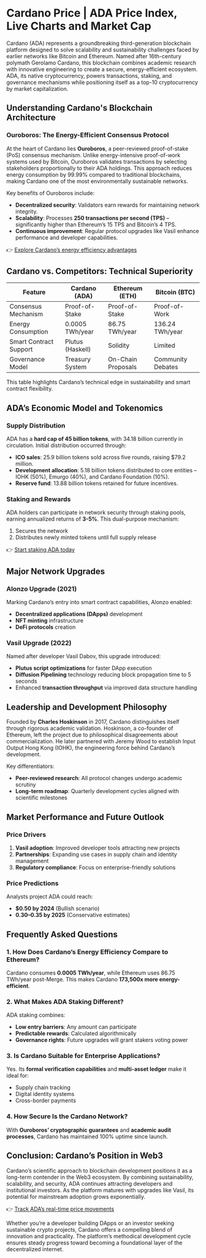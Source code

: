 # Cardano Price | ADA Price Index, Live Charts and Market Cap  

Cardano (ADA) represents a groundbreaking third-generation blockchain platform designed to solve scalability and sustainability challenges faced by earlier networks like Bitcoin and Ethereum. Named after 16th-century polymath Gerolamo Cardano, this blockchain combines academic research with innovative engineering to create a secure, energy-efficient ecosystem. ADA, its native cryptocurrency, powers transactions, staking, and governance mechanisms while positioning itself as a top-10 cryptocurrency by market capitalization.  

## Understanding Cardano's Blockchain Architecture  

### Ouroboros: The Energy-Efficient Consensus Protocol  
At the heart of Cardano lies **Ouroboros**, a peer-reviewed proof-of-stake (PoS) consensus mechanism. Unlike energy-intensive proof-of-work systems used by Bitcoin, Ouroboros validates transactions by selecting stakeholders proportionally to their ADA holdings. This approach reduces energy consumption by 99.99% compared to traditional blockchains, making Cardano one of the most environmentally sustainable networks.  

Key benefits of Ouroboros include:  
- **Decentralized security**: Validators earn rewards for maintaining network integrity.  
- **Scalability**: Processes **250 transactions per second (TPS)** – significantly higher than Ethereum’s 15 TPS and Bitcoin’s 4 TPS.  
- **Continuous improvement**: Regular protocol upgrades like Vasil enhance performance and developer capabilities.  

👉 [Explore Cardano’s energy efficiency advantages](https://bit.ly/okx-bonus)  

## Cardano vs. Competitors: Technical Superiority  

| Feature                | Cardano (ADA)      | Ethereum (ETH)     | Bitcoin (BTC)      |  
|------------------------|--------------------|--------------------|--------------------|  
| Consensus Mechanism    | Proof-of-Stake     | Proof-of-Stake     | Proof-of-Work      |  
| Energy Consumption     | 0.0005 TWh/year    | 86.75 TWh/year     | 136.24 TWh/year    |  
| Smart Contract Support | Plutus (Haskell)   | Solidity           | Limited            |  
| Governance Model       | Treasury System    | On-Chain Proposals | Community Debates  |  

This table highlights Cardano’s technical edge in sustainability and smart contract flexibility.  

## ADA’s Economic Model and Tokenomics  

### Supply Distribution  
ADA has a **hard cap of 45 billion tokens**, with 34.18 billion currently in circulation. Initial distribution occurred through:  
- **ICO sales**: 25.9 billion tokens sold across five rounds, raising $79.2 million.  
- **Development allocation**: 5.18 billion tokens distributed to core entities – IOHK (50%), Emurgo (40%), and Cardano Foundation (10%).  
- **Reserve fund**: 13.88 billion tokens retained for future incentives.  

### Staking and Rewards  
ADA holders can participate in network security through staking pools, earning annualized returns of **3-5%**. This dual-purpose mechanism:  
1. Secures the network  
2. Distributes newly minted tokens until full supply release  

👉 [Start staking ADA today](https://bit.ly/okx-bonus)  

## Major Network Upgrades  

### Alonzo Upgrade (2021)  
Marking Cardano’s entry into smart contract capabilities, Alonzo enabled:  
- **Decentralized applications (DApps)** development  
- **NFT minting** infrastructure  
- **DeFi protocols** creation  

### Vasil Upgrade (2022)  
Named after developer Vasil Dabov, this upgrade introduced:  
- **Plutus script optimizations** for faster DApp execution  
- **Diffusion Pipelining** technology reducing block propagation time to 5 seconds  
- Enhanced **transaction throughput** via improved data structure handling  

## Leadership and Development Philosophy  

Founded by **Charles Hoskinson** in 2017, Cardano distinguishes itself through rigorous academic validation. Hoskinson, a co-founder of Ethereum, left the project due to philosophical disagreements about commercialization. He later partnered with Jeremy Wood to establish Input Output Hong Kong (IOHK), the engineering force behind Cardano’s development.  

Key differentiators:  
- **Peer-reviewed research**: All protocol changes undergo academic scrutiny  
- **Long-term roadmap**: Quarterly development cycles aligned with scientific milestones  

## Market Performance and Future Outlook  

### Price Drivers  
1. **Vasil adoption**: Improved developer tools attracting new projects  
2. **Partnerships**: Expanding use cases in supply chain and identity management  
3. **Regulatory compliance**: Focus on enterprise-friendly solutions  

### Price Predictions  
Analysts project ADA could reach:  
- **$0.50 by 2024** (Bullish scenario)  
- **$0.30–$0.35 by 2025** (Conservative estimates)  

## Frequently Asked Questions  

### 1. How Does Cardano’s Energy Efficiency Compare to Ethereum?  
Cardano consumes **0.0005 TWh/year**, while Ethereum uses 86.75 TWh/year post-Merge. This makes Cardano **173,500x more energy-efficient**.  

### 2. What Makes ADA Staking Different?  
ADA staking combines:  
- **Low entry barriers**: Any amount can participate  
- **Predictable rewards**: Calculated algorithmically  
- **Governance rights**: Future upgrades will grant stakers voting power  

### 3. Is Cardano Suitable for Enterprise Applications?  
Yes. Its **formal verification capabilities** and **multi-asset ledger** make it ideal for:  
- Supply chain tracking  
- Digital identity systems  
- Cross-border payments  

### 4. How Secure Is the Cardano Network?  
With **Ouroboros’ cryptographic guarantees** and **academic audit processes**, Cardano has maintained 100% uptime since launch.  

## Conclusion: Cardano’s Position in Web3  

Cardano’s scientific approach to blockchain development positions it as a long-term contender in the Web3 ecosystem. By combining sustainability, scalability, and security, ADA continues attracting developers and institutional investors. As the platform matures with upgrades like Vasil, its potential for mainstream adoption grows exponentially.  

👉 [Track ADA’s real-time price movements](https://bit.ly/okx-bonus)  

Whether you’re a developer building DApps or an investor seeking sustainable crypto projects, Cardano offers a compelling blend of innovation and practicality. The platform’s methodical development cycle ensures steady progress toward becoming a foundational layer of the decentralized internet.
